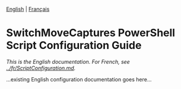 [English](../en/ScriptConfiguration.md) | [Français](../fr/ScriptConfiguration.md)

# SwitchMoveCaptures PowerShell Script Configuration Guide

*This is the English documentation. For French, see [../fr/ScriptConfiguration.md](../fr/ScriptConfiguration.md).*

...existing English configuration documentation goes here...

